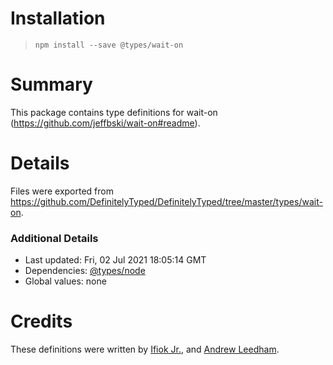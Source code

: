 # Installation
> `npm install --save @types/wait-on`

# Summary
This package contains type definitions for wait-on (https://github.com/jeffbski/wait-on#readme).

# Details
Files were exported from https://github.com/DefinitelyTyped/DefinitelyTyped/tree/master/types/wait-on.

### Additional Details
 * Last updated: Fri, 02 Jul 2021 18:05:14 GMT
 * Dependencies: [@types/node](https://npmjs.com/package/@types/node)
 * Global values: none

# Credits
These definitions were written by [Ifiok Jr.](https://github.com/ifiokjr), and [Andrew Leedham](https://github.com/AndrewLeedham).
